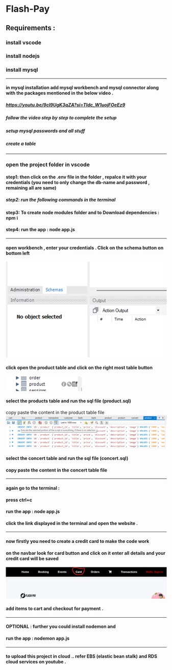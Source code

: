 # Flash-Pay

## Requirements :

###                                 install vscode
###                                 install nodejs
###                                 install mysql      

----------------------------------------------------------------------------------------------------------------------

#### in mysql installation add mysql workbench and mysql connector along with the packages mentioned in the below video .
##### https://youtu.be/9cI9UgK3qZA?si=TIdc_W1uojFOeEz9
##### follow the video step by step to complete the setup
##### setup mysql passwords and all stuff
##### create a table 
-------------------------------------------------------------------------------------------------------------------------
### open the project folder in vscode 
 
#### step1: then click on the .env file in the folder , repalce it with your credentials  (you need to only change the db-name and password  , remaining all are same)

##### step2:   run the following commands in the terminal
#### step3:   To create node modules folder and to Download dependencies :  npm i
#### step4:   run the app : node app.js

----------------------------------------------------------------------------------------------------------------------------- 


#### open workbench , enter your credentials . Click on the schema button on bottom left 
![Alt text](image.png)

#### click open the product table and click on the right most table button
![Alt text](image-2.png)

#### select the products table and run the sql file (product.sql)
copy paste the content in the product table file
![Alt text](image-1.png)

#### select the concert table and run the sql file (concert.sql)
#### copy paste the content in the concert table file
---------------------------------------------------------------------


#### again go to the terminal :
#### press ctrl+c
#### run the app : node app.js
#### click the link displayed in the terminal and  open the website .
-----------------------------------------------------------------------



#### now firstly you need to create a credit card to make the code work

#### on the navbar look for card button and click on it enter all details and your credit card will be saved 
![Alt text](image-3.png)

#### add items to cart and checkout for payment .



------------------------------------------------------------------------------------------


#### OPTIONAL : further you could install nodemon and 
#### run the app : nodemon app.js
------------------------------------------------------------------------------------------------------------


#### to upload this project in cloud .. refer EBS (elastic bean stalk) and RDS cloud services on youtube  .
